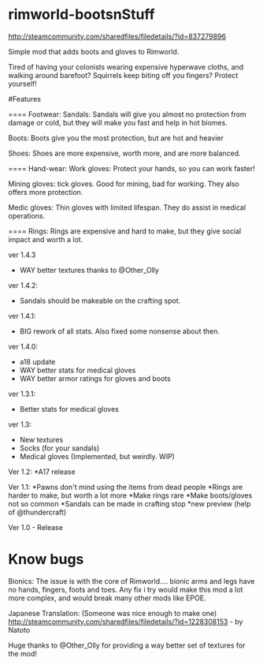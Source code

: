 # rimworld-bootsnStuff

http://steamcommunity.com/sharedfiles/filedetails/?id=837279896

Simple mod that adds boots and gloves to Rimworld.

Tired of having your colonists wearing expensive hyperwave cloths, and walking around barefoot? Squirrels keep biting off you fingers? Protect yourself!

#Features

==== Footwear:
Sandals:
   Sandals will give you almost no protection from damage or cold, but they will make you fast and help in hot biomes.

Boots:
   Boots give you the most protection, but are hot and heavier

Shoes:
   Shoes are more expensive, worth more, and are more balanced.

==== Hand-wear:
Work gloves: Protect your hands, so you can work faster!

Mining gloves: tick gloves. Good for mining, bad for working. They also offers more protection.

Medic gloves: Thin gloves with limited lifespan. They do assist in medical operations.

==== Rings:
Rings are expensive and hard to make, but they give social impact and worth a lot.

ver 1.4.3
* WAY better textures thanks to @Other_Olly

ver 1.4.2:
* Sandals should be makeable on the crafting spot.

ver 1.4.1:
* BIG rework of all stats. Also fixed some nonsense about then.

ver 1.4.0:
* a18 update
* WAY better stats for medical gloves
* WAY better armor ratings for gloves and boots

ver 1.3.1:
 * Better stats for medical gloves

ver 1.3:
* New textures
* Socks (for your sandals)
* Medical gloves (Implemented, but weirdly. WIP)

Ver 1.2:
*A17 release

Ver 1.1:
*Pawns don't mind using the items from dead people
*Rings are harder to make, but worth a lot more
*Make rings rare
*Make boots/gloves not so common
*Sandals can be made in crafting stop
*new preview (help of @thundercraft)

Ver 1.0 - Release

# Know bugs
Bionics: The issue is with the core of Rimworld.... bionic arms and legs have no hands, fingers, foots and toes. Any fix i try would make this mod a lot more complex, and would break many other mods like EPOE.

Japanese Translation: (Someone was nice enough to make one)
http://steamcommunity.com/sharedfiles/filedetails/?id=1228308153 - by Natoto

Huge thanks to @Other_Olly for providing a way better set of textures for the mod!
